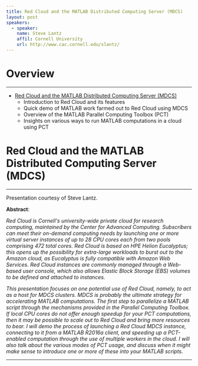 ```yaml
---
title: Red Cloud and the MATLAB Distributed Computing Server (MDCS)
layout: post
speakers:
  - speaker:
    name: Steve Lantz
    affil: Cornell University
    url: http://www.cac.cornell.edu/slantz/
---
```


# Overview
--------------------------------------------------------------------------------

- [Red Cloud and the MATLAB Distributed Computing Server (MDCS)](#red-cloud-and-the-matlab-distributed-computing-server-mdcs)
    - Introduction to Red Cloud and its features
    - Quick demo of MATLAB work farmed out to Red Cloud using MDCS
    - Overview of the MATLAB Parallel Computing Toolbox (PCT)
    - Insights on various ways to run MATLAB computations in a cloud using PCT

# Red Cloud and the MATLAB Distributed Computing Server (MDCS)
--------------------------------------------------------------------------------

Presentation courtesy of Steve Lantz.

**Abstract**:

_Red Cloud is Cornell's university-wide private cloud for research computing, maintained
by the Center for Advanced Computing. Subscribers can meet their on-demand computing
needs by launching one or more virtual server instances of up to 28 CPU cores each from
two pools comprising 472 total cores. Red Cloud is based on HPE Helion Eucalyptus; this
opens up the possibility for extra-large workloads to burst out to the Amazon cloud, as
Eucalyptus is fully compatible with Amazon Web Services. Red Cloud instances are
commonly managed through a Web-based user console, which also allows Elastic Block
Storage (EBS) volumes to be defined and attached to instances._

_This presentation focuses on one potential use of Red Cloud, namely, to act as a host
for MDCS clusters. MDCS is probably the ultimate strategy for accelerating MATLAB
computations. The first step to parallelize a MATLAB script through the mechanisms
provided in the Parallel Computing Toolbox. If local CPU cores do not offer enough
speedup for your PCT computations, then it may be possible to scale out to Red Cloud and
bring more resources to bear. I will demo the process of launching a Red Cloud MDCS
instance, connecting to it from a MATLAB R2016a client, and speeding up a PCT-enabled
computation through the use of multiple workers in the cloud. I will also talk about the
various modes of PCT usage, and discuss when it might make sense to introduce one or
more of these into your MATLAB scripts._

--------------------------------------------------------------------------------

